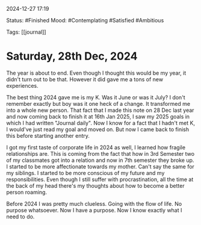 
2024-12-27 17:19

Status: #Finished 
Mood: #Contemplating #Satisfied #Ambitious

Tags:  [[journal]] 


#  Saturday, 28th Dec, 2024

The year is about to end. Even though I thought this would be my year, it didn't turn out to be that. However it did gave me a tons of new experiences.

The best thing 2024 gave me is my K. Was it June or was it July? I don't remember exactly but boy was it one heck of a change. It transformed me into a whole new person. That fact that I made this note on 28 Dec last year and now coming back to finish it at 16th Jan 2025, I saw my 2025 goals in which I had written "Journal daily". Now I know for a fact that I hadn't met K, I would've just read my goal and moved on. But now I came back to finish this before starting another entry.

I got my first taste of corporate life in 2024 as well, I learned how fragile relationships are. This is coming from the fact that how in 3rd Semester two of my classmates got into a relation and now in 7th semester they broke up. I started to be more affectionate towards my mother. Can't say the same for my siblings. I started to be more conscious of my future and my responsibilities. Even though I still suffer with procrastination, all the time at the back of my head there's my thoughts about how to become a better person roaming.

Before 2024 I was pretty much clueless. Going with the flow of life. No purpose whatsoever. Now I have a purpose. Now I know exactly what I need to do.